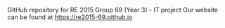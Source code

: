 GitHub repository for RE 2015 Group 69 (Year 3) - IT project
Our website can be found at https://re2015-69.github.io
